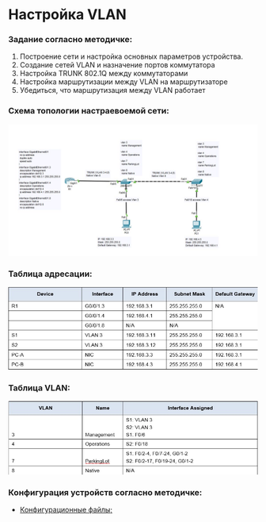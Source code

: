#  Настройка VLAN 

###  Задание согласно методичке:

  1. Построение сети и настройка основных параметров устройства.
  2. Создание сетей VLAN и назначение портов коммутатора
  3. Настройка TRUNK 802.1Q между коммутаторами
  4. Настройка маршрутизации между VLAN на маршрутизаторе
  5. Убедиться, что маршрутизация между VLAN работает

###  Схема топологии настраевоемой сети:
![](VLAN.png)

###  Таблица адресации:
![](Adress_table.png)

###  Таблица VLAN:
![](Vlan_table.png)

###  Конфигурация устройств согласно методичке:
- [Конфигурационные файлы;](config/)
